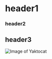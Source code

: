 # header1
### header2
## header3
![Image of Yaktocat](https://octodex.github.com/images/yaktocat.png)
